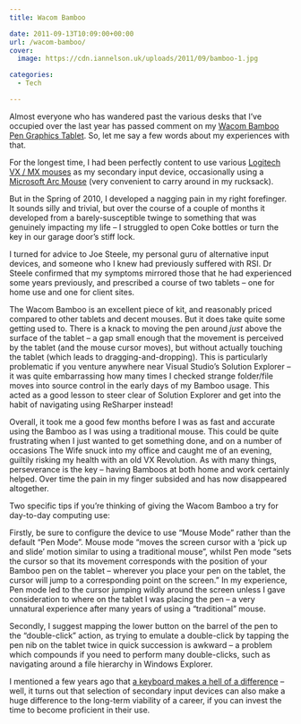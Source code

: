 ```yaml
---
title: Wacom Bamboo

date: 2011-09-13T10:09:00+00:00
url: /wacom-bamboo/
cover: 
  image: https://cdn.iannelson.uk/uploads/2011/09/bamboo-1.jpg

categories:
  - Tech

---
```

Almost everyone who has wandered past the various desks that I’ve occupied over the last year has passed comment on my [Wacom Bamboo Pen Graphics Tablet][1]. So, let me say a few words about my experiences with that.

For the longest time, I had been perfectly content to use various [Logitech VX / MX mouses][2] as my secondary input device, occasionally using a [Microsoft Arc Mouse][3] (very convenient to carry around in my rucksack).

But in the Spring of 2010, I developed a nagging pain in my right forefinger. It sounds silly and trivial, but over the course of a couple of months it developed from a barely-susceptible twinge to something that was genuinely impacting my life &#8211; I struggled to open Coke bottles or turn the key in our garage door’s stiff lock.

I turned for advice to Joe Steele, my personal guru of alternative input devices, and someone who I knew had previously suffered with RSI. Dr Steele confirmed that my symptoms mirrored those that he had experienced some years previously, and prescribed a course of two tablets &#8211; one for home use and one for client sites.

The Wacom Bamboo is an excellent piece of kit, and reasonably priced compared to other tablets and decent mouses. But it does take quite some getting used to. There is a knack to moving the pen around _just_ above the surface of the tablet &#8211; a gap small enough that the movement is perceived by the tablet (and the mouse cursor moves), but without actually touching the tablet (which leads to dragging-and-dropping). This is particularly problematic if you venture anywhere near Visual Studio’s Solution Explorer &#8211; it was quite embarrassing how many times I checked strange folder/file moves into source control in the early days of my Bamboo usage. This acted as a good lesson to steer clear of Solution Explorer and get into the habit of navigating using ReSharper instead!

Overall, it took me a good few months before I was as fast and accurate using the Bamboo as I was using a traditional mouse. This could be quite frustrating when I just wanted to get something done, and on a number of occasions The Wife snuck into my office and caught me of an evening, guiltily risking my health with an old VX Revolution. As with many things, perseverance is the key &#8211; having Bamboos at both home and work certainly helped. Over time the pain in my finger subsided and has now disappeared altogether.

Two specific tips if you’re thinking of giving the Wacom Bamboo a try for day-to-day computing use:

Firstly, be sure to configure the device to use &#8220;Mouse Mode&#8221; rather than the default &#8220;Pen Mode&#8221;. Mouse mode “moves the screen cursor with a ‘pick up and slide’ motion similar to using a traditional mouse”, whilst Pen mode &#8220;sets the cursor so that its movement corresponds with the position of your Bamboo pen on the tablet – wherever you place your pen on the tablet, the cursor will jump to a corresponding point on the screen.&#8221; In my experience, Pen mode led to the cursor jumping wildly around the screen unless I gave consideration to where on the tablet I was placing the pen &#8211; a very unnatural experience after many years of using a &#8220;traditional&#8221; mouse.

Secondly, I suggest mapping the lower button on the barrel of the pen to the &#8220;double-click&#8221; action, as trying to emulate a double-click by tapping the pen nib on the tablet twice in quick succession is awkward &#8211; a problem which compounds if you need to perform many double-clicks, such as navigating around a file hierarchy in Windows Explorer.

I mentioned a few years ago that [a keyboard makes a hell of a difference][4] &#8211; well, it turns out that selection of secondary input devices can also make a huge difference to the long-term viability of a career, if you can invest the time to become proficient in their use.

 [1]: http://amzn.to/1rrSHfo
 [2]: http://amzn.to/1tLMAqb
 [3]: http://amzn.to/PBaiVJ
 [4]: https://blog.iannelson.uk/a-keyboard-makes-a-hell-of-a-difference/